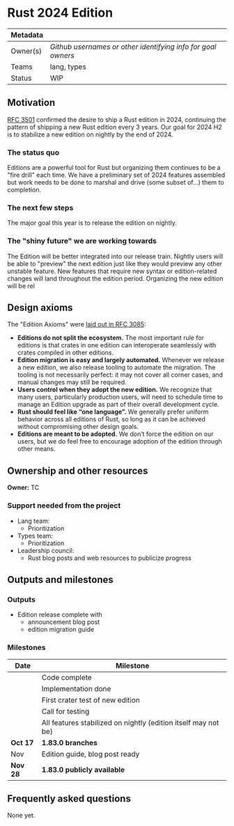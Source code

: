 # Rust 2024 Edition

| Metadata | |
| --- | --- |
| Owner(s) | *Github usernames or other identifying info for goal owners* |
| Teams | lang, types |
| Status | WIP |

## Motivation

[RFC 3501][] confirmed the desire to ship a Rust edition in 2024, continuing the pattern of shipping a new Rust edition every 3 years. Our goal for 2024 H2 is to stabilize a new edition on nightly by the end of 2024.

[RFC 3501]: https://rust-lang.github.io/rfcs/3501-edition-2024.html
[RFC 3085]: https://rust-lang.github.io/rfcs/3085-edition-2021.html

### The status quo

Editions are a powerful tool for Rust but organizing them continues to be a "fire drill" each time. We have a preliminary set of 2024 features assembled but work needs to be done to marshal and drive (some subset of...) them to completion.

### The next few steps

The major goal this year is to release the edition on nightly.

### The "shiny future" we are working towards

The Edition will be better integrated into our release train. Nightly users will be able to "preview" the next edition just like they would preview any other unstable feature. New features that require new syntax or edition-related changes will land throughout the edition period. Organizing the new edition will be rel

## Design axioms

The "Edition Axioms" were [laid out in RFC 3085](https://rust-lang.github.io/rfcs/3085-edition-2021.html#guide-level-explanation):

* **Editions do not split the ecosystem.** The most important rule for editions is that crates in one edition can interoperate seamlessly with crates compiled in other editions.
* **Edition migration is easy and largely automated.** Whenever we release a new edition, we also release tooling to automate the migration. The tooling is not necessarily perfect: it may not cover all corner cases, and manual changes may still be required. 
* **Users control when they adopt the new edition.** We recognize that many users, particularly production users, will need to schedule time to manage an Edition upgrade as part of their overall development cycle.
* **Rust should feel like “one language”.** We generally prefer uniform behavior across all editions of Rust, so long as it can be achieved without compromising other design goals. 
* **Editions are meant to be adopted.** We don’t force the edition on our users, but we do feel free to encourage adoption of the edition through other means.

## Ownership and other resources

**Owner:** TC

### Support needed from the project

* Lang team:
    * Prioritization
* Types team:
    * Prioritization
* Leadership council:
    * Rust blog posts and web resources to publicize progress

## Outputs and milestones

### Outputs

* Edition release complete with
    * announcement blog post
    * edition migration guide

### Milestones

| Date | Milestone |
| ---- | --------- |
|      | Code complete |
|      | Implementation done |
|      | First crater test of new edition |
|      | Call for testing |
|      | All features stabilized on nightly (edition itself may not be) |
| **Oct 17** | **1.83.0 branches** |
| Nov | Edition guide, blog post ready |
| **Nov 28** | **1.83.0 publicly available** |


## Frequently asked questions

None yet.